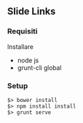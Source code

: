 ## Slide Links

### Requisiti

Installare

* node js
* grunt-cli global

### Setup

```
$> bower install
$> npm install install
$> grunt serve
```

